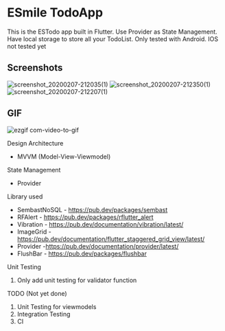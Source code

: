 # ESmile TodoApp

This is the ESTodo app built in Flutter. Use Provider as State Management. Have local storage to store all your TodoList. Only tested with Android. IOS not tested yet

## Screenshots

![screenshot_20200207-212035(1)](https://user-images.githubusercontent.com/14199227/74034569-837b5500-49f3-11ea-9eb7-bb859fef3b0a.jpg)
![screenshot_20200207-212350(1)](https://user-images.githubusercontent.com/14199227/74034583-8f671700-49f3-11ea-84f1-aa14815c29b5.jpg)
![screenshot_20200207-212207(1)](https://user-images.githubusercontent.com/14199227/74034602-98f07f00-49f3-11ea-8217-68b787956a5c.jpg)



## GIF

![ezgif com-video-to-gif](https://user-images.githubusercontent.com/14199227/74035190-c4279e00-49f4-11ea-9e94-8573ea2085e1.gif)


Design Architecture
- MVVM (Model-View-Viewmodel)

State Management
- Provider

Library used
  - SembastNoSQL - https://pub.dev/packages/sembast
  - RFAlert - https://pub.dev/packages/rflutter_alert
  - Vibration - https://pub.dev/documentation/vibration/latest/
  - ImageGrid - https://pub.dev/documentation/flutter_staggered_grid_view/latest/
  - Provider -https://pub.dev/documentation/provider/latest/
  - FlushBar - https://pub.dev/packages/flushbar

Unit Testing
1. Only add unit testing for validator function
  
TODO (Not yet done)
1. Unit Testing for viewmodels
2. Integration Testing
3. CI

